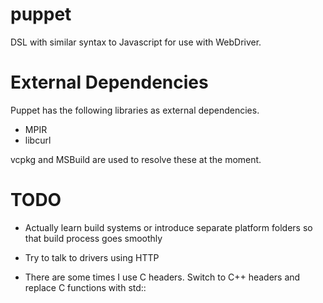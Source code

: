 # puppet
DSL with similar syntax to Javascript for use with WebDriver.

# External Dependencies
Puppet has the following libraries as external dependencies.

* MPIR
* libcurl

vcpkg and MSBuild are used to resolve these at the moment.

# TODO

* Actually learn build systems or introduce separate platform
  folders so that build process goes smoothly

* Try to talk to drivers using HTTP

* There are some times I use C headers. Switch to C++ headers
  and replace C functions with std::<function name>




